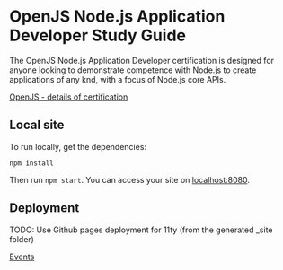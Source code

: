 # OpenJS Node.js Application Developer Study Guide

The OpenJS Node.js Application Developer certification is designed for anyone looking to demonstrate competence with Node.js to create applications of any knd, with a focus of Node.js core APIs.

[OpenJS - details of certification](https://openjsf.org/certification/)

## Local site

To run locally, get the dependencies:

```
npm install
```

Then run `npm start`. You can access your site on [localhost:8080](http://localhost:8080).

## Deployment

TODO: Use Github pages deployment for 11ty (from the generated \_site folder)

[Events](/events/events.md)
